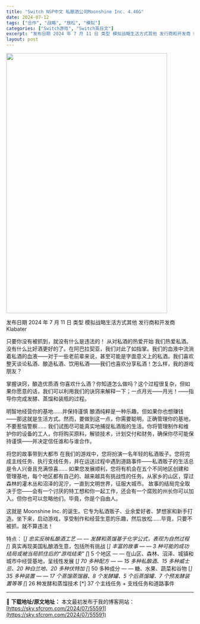 ```yaml
---
title: "Switch NSP中文 私酿酒公司Moonshine Inc. 4.46G"
date: 2024-07-12
tags: ["合作", "战略", "放松", "模拟"]
categories: ["Switch游戏", "Switch英日文"]
excerpt: "发布日期 2024 年 7 月 11 日 类型 模拟战略生活方式其他 发行商和开发商 Klabater 只要你没有被抓到，就没有什么是违法的！ 从对私酒的热爱开始 我们热爱私酒。没有什么比好酒更好的了。在阿巴拉契亚，我们对此了如指掌。我们的血液中流淌着私酒的血液——对于一些老前辈来说，甚至可能是字面&hellip;"
layout: post
---
```


<img class="aligncenter size-full wp-image-55592" src="https://sky.sfcrom.com/wp-content/uploads/2024/07/2024071210324870.webp" alt="" width="432" height="698" />

发布日期 2024 年 7 月 11 日
类型 模拟战略生活方式其他
发行商和开发商 Klabater

只要你没有被抓到，就没有什么是违法的！
从对私酒的热爱开始
我们热爱私酒。没有什么比好酒更好的了。在阿巴拉契亚，我们对此了如指掌。我们的血液中流淌着私酒的血液——对于一些老前辈来说，甚至可能是字面意义上的私酒。我们喜欢整天谈论私酒、酿造私酒、饮用私酒——我们也喜欢分享私酒！怎么样，我的游戏朋友？

掌握诀窍，酿造优质酒
你喜欢什么酒？你知道怎么做吗？这个过程很复杂，但如果你愿意的话，我们可以利用我们的诀窍来解释一下；一点月光——月光！——指导你完成发酵、蒸馏和装瓶的过程。

明智地经营你的基地……并保持谨慎
酿酒纯粹是一种乐趣，但如果你也想赚钱——那这就是生活方式。然而，要做到这一点，你需要聪明，正确管理你的基地，不要惹恼警察……
我们试图尽可能真实地捕捉私酒贩的生活。你将管理制作和维护你的设备的工人，你将购买原料，解锁技术，计划交付和财务，确保你尽可能保持谨慎——并决定信任谁和与谁合作。

将您的故事带到大都市
在我们的游戏中，您将扮演一名年轻的私酒贩子。您将完成主线任务、执行支线任务，并在运送过程中遇到道路事件——私酒贩子的生活总是令人兴奋且充满惊喜……
如果您发展顺利，您将有机会在五个不同地区创建和管理基地，每个地区都有自己的、越来越具有挑战性的任务。从家乡的山区，穿过森林的灌木丛和沼泽的泥泞，一直到文明世界，征服大城市。
故事的结局完全取决于您——会有一个讨厌的特工想和你一起工作，还会有一个腐败的州长你可以加入。但你也可以忽略他们。毕竟，你是个自由人。

这就是 Moonshine Inc. 的诞生。它专为私酒贩子、业余爱好者、梦想家和新手打造。坐下来，启动游戏，享受制作和经营生意的乐趣，然后放松……毕竟，只要不被抓，就不算违法！

特点：
[*] 忠实反映私酿酒工艺 — — 发酵和蒸馏基于化学公式，表现为自然过程
[*] 真实再现美国私酿酒生意，包括所有挑战
[*] 丰富的故事 — — 3 种可能的成功结局或被当局抓住后的“游戏结束”
[*] 5 个地区 — — 在山区、森林、沼泽、城镇和城市中经营基地，呈线性发展
[*] 70 多种配方 — — 15 多种私酿酒、15 多种威士忌、20 种白兰地、20 多种伏特加
[*] 50 多种成分 — — 糖、水果、蔬菜和谷物
[*] 35 多种装置 — — 17 个蒸馏蒸馏器、8 个发酵罐、5 个后蒸馏罐、7 个预发酵装置等等
[*] 26 种发酵和蒸馏技术
[*] 37 个主线任务 + 支线任务和道路事件

---
📖 **下载地址/原文地址：** 本文最初发布于我的博客网站：[https://sky.sfcrom.com/2024/07/55591](https://sky.sfcrom.com/2024/07/55591)

